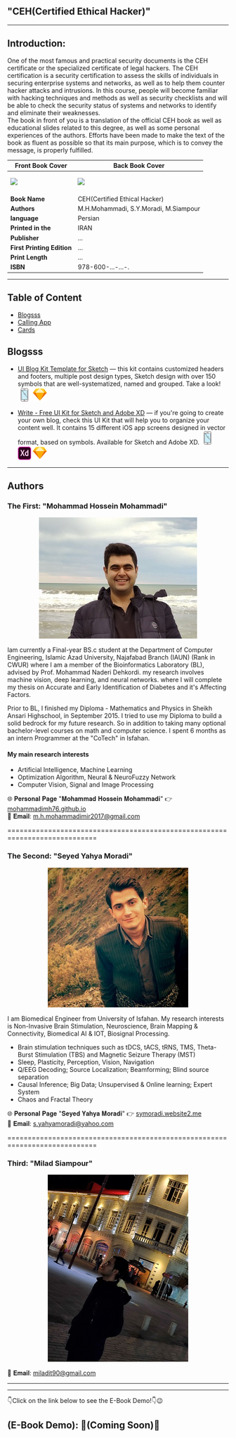 ## "CEH(Certified Ethical Hacker)"

---

## Introduction:
One of the most famous and practical security documents is the CEH certificate or the specialized certificate of legal hackers. The CEH certification is a security certification to assess the skills of individuals in securing enterprise systems and networks, as well as to help them counter hacker attacks and intrusions. In this course, people will become familiar with hacking techniques and methods as well as security checklists and will be able to check the security status of systems and networks to identify and eliminate their weaknesses.<br>
The book in front of you is a translation of the official CEH book as well as educational slides related to this degree, as well as some personal experiences of the authors. Efforts have been made to make the text of the book as fluent as possible so that its main purpose, which is to convey the message, is properly fulfilled.





| Front Book Cover  | Back Book Cover  |
|-----------|--------------------|
|<p><img src="https://raw.githubusercontent.com/Mohammadimh76/Mohammadimh76.github.io/master/Book_4.jpeg"></p>|<p><img src="https://raw.githubusercontent.com/Mohammadimh76/Mohammadimh76.github.io/master/Book_4_b.jpeg"></p>|
|  <b>Book Name</b>   |   CEH(Certified Ethical Hacker)  |
| <b>Authors</b>    |   M.H.Mohammadi, S.Y.Moradi, M.Siampour|
| <b>language</b>    |  Persian   |
| <b>Printed in the</b>    |  IRAN   |
| <b>Publisher</b>    |   ...  |
| <b>First Printing Edition</b>    |   ...  |
| <b>Print Length</b>    |  ...   |
| <b>ISBN</b>    |  978-600-...-...-.   |

---

<div class="nav">

## Table of Content
* [Blogsss](#blogsss)
* [Calling App](#calling-app)
* [Cards](#cards)

</div>

<main>
  
  <article id="blog">

## Blogsss

* [UI Blog Kit Template for Sketch](https://logwork.com/blog/downloads/free-sketch-ui-kit-templates) — this kit contains customized headers and footers, multiple post design types, Sketch design with over 150 symbols that are well-systematized, named and grouped. Take a look! ![Mobile](https://github.com/LisaDziuba/Awesome-Design-Tools/blob/master/Media/smartphone-mobile-phone-svgrepo-com.svg) ![sketch.svg](https://github.com/LisaDziuba/Awesome-Design-Tools/blob/master/Media/sketch.svg)

* [Write - Free UI Kit for Sketch and Adobe XD](https://dribbble.com/shots/6275597-Write-Free-UI-Kit-for-Sketch-and-Adobe-XD) — if you're going to create your own blog, check this UI Kit that will help you to organize your content well. It contains 15 different iOS app screens designed in vector format, based on symbols. Available for Sketch and Adobe XD. ![Mobile](https://github.com/LisaDziuba/Awesome-Design-Tools/blob/master/Media/smartphone-mobile-phone-svgrepo-com.svg) ![adobe-xd.svg](https://github.com/LisaDziuba/Awesome-Design-Tools/blob/master/Media/adobe-xd.svg) ![sketch.svg](https://github.com/LisaDziuba/Awesome-Design-Tools/blob/master/Media/sketch.svg)

</article>
  
  
  
  
  </main>







---

## Authors

### The First: "Mohammad Hossein Mohammadi"

<p align="center">
  <img width="360" height="276" src="https://raw.githubusercontent.com/Mohammadimh76/Book_CEH-Certified-Ethical-Hacker-/main/Authors/MohammadHosseinMohammadi.jpeg">
</p>

Iam currently a Final-year BS.c student at the Department of Computer Engineering, Islamic Azad University, Najafabad Branch (IAUN) (Rank in CWUR) where I am a member of the Bioinformatics Laboratory (BL), advised by Prof. Mohammad Naderi Dehkordi. my research involves machine vision, deep learning, and neural networks. where I will complete my thesis on Accurate and Early Identification of Diabetes and it's Affecting Factors.

Prior to BL, I finished my Diploma - Mathematics and Physics in Sheikh Ansari Highschool, in September 2015. I tried to use my Diploma to build a solid bedrock for my future research. So in addition to taking many optional bachelor-level courses on math and computer science. I spent 6 months as an intern Programmer at the "CoTech" in Isfahan.

#### My main research interests
- Artificial Intelligence, Machine Learning
- Optimization Algorithm, Neural & NeuroFuzzy Network
- Computer Vision, Signal and Image Processing

🌐 𝐏𝐞𝐫𝐬𝐨𝐧𝐚𝐥 𝐏𝐚𝐠𝐞 "𝐌𝐨𝐡𝐚𝐦𝐦𝐚𝐝 𝐇𝐨𝐬𝐬𝐞𝐢𝐧 𝐌𝐨𝐡𝐚𝐦𝐦𝐚𝐝𝐢" 👉 [mohammadimh76.github.io](https://mohammadimh76.github.io/)<br>
📧 𝐄𝐦𝐚𝐢𝐥: m.h.mohammadimir2017@gmail.com

============================================================================

### The Second: "Seyed Yahya Moradi"

<p align="center">
  <img width="320" height="318" src="https://raw.githubusercontent.com/Mohammadimh76/Book_CEH-Certified-Ethical-Hacker-/main/Authors/SeyedYahyaMoradi.jpeg">
</p>

I am Biomedical Engineer from University of Isfahan. My research interests is Non-Invasive Brain Stimulation, Neuroscience, Brain Mapping & Connectivity, Biomedical AI & IOT, Biosignal Processing.

- Brain stimulation techniques such as tDCS, tACS, tRNS, TMS, Theta-Burst Stimulation (TBS) and Magnetic Seizure Therapy (MST)<br>
- Sleep, Plasticity, Perception, Vision, Navigation<br>
- Q/EEG Decoding; Source Localization; Beamforming; Blind source separation<br>
- Causal Inference; Big Data; Unsupervised & Online learning; Expert System<br>
- Chaos and Fractal Theory<br>

🌐 𝐏𝐞𝐫𝐬𝐨𝐧𝐚𝐥 𝐏𝐚𝐠𝐞 "𝐒𝐞𝐲𝐞𝐝 𝐘𝐚𝐡𝐲𝐚 𝐌𝐨𝐫𝐚𝐝𝐢" 👉 [symoradi.website2.me](http://symoradi.website2.me/)<br>
📧 𝐄𝐦𝐚𝐢𝐥: s.yahyamoradi@yahoo.com 

============================================================================

### Third: "Milad Siampour"

<p align="center">
  <img width="320" height="426" src="https://raw.githubusercontent.com/Mohammadimh76/Book_CEH-Certified-Ethical-Hacker-/main/Authors/MiladSiampour.jpg">
</p>


📧 𝐄𝐦𝐚𝐢𝐥: miladit90@gmail.com 

---
---

👇Click on the link below to see the E-Book Demo!👇😉

## (E-Book Demo): 🔺(Coming Soon)🔺



